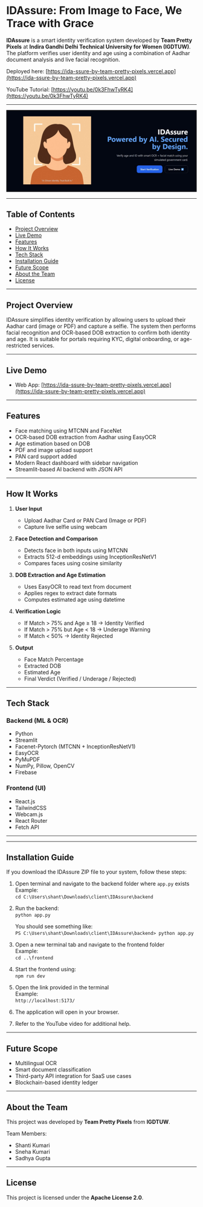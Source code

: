 # IDAssure: From Image to Face, We Trace with Grace

**IDAssure** is a smart identity verification system developed by **Team Pretty Pixels** at **Indira Gandhi Delhi Technical University for Women (IGDTUW)**. The platform verifies user identity and age using a combination of Aadhar document analysis and live facial recognition.

Deployed here: [https://ida-ssure-by-team-pretty-pixels.vercel.app](https://ida-ssure-by-team-pretty-pixels.vercel.app)

YouTube Tutorial: [https://youtu.be/0k3FhwTyRK4](https://youtu.be/0k3FhwTyRK4)

---
<p align="center">
  <img src="IDAssure.jpg" width="600"/>
</p>

---

## Table of Contents

- [Project Overview](#project-overview)
- [Live Demo](#live-demo)
- [Features](#features)
- [How It Works](#how-it-works)
- [Tech Stack](#tech-stack)
- [Installation Guide](#installation-guide)
- [Future Scope](#future-scope)
- [About the Team](#about-the-team)
- [License](#license)

---

## Project Overview

IDAssure simplifies identity verification by allowing users to upload their Aadhar card (image or PDF) and capture a selfie. The system then performs facial recognition and OCR-based DOB extraction to confirm both identity and age. It is suitable for portals requiring KYC, digital onboarding, or age-restricted services.

---

## Live Demo

- Web App: [https://ida-ssure-by-team-pretty-pixels.vercel.app](https://ida-ssure-by-team-pretty-pixels.vercel.app)

---

## Features

- Face matching using MTCNN and FaceNet
- OCR-based DOB extraction from Aadhar using EasyOCR
- Age estimation based on DOB
- PDF and image upload support
- PAN card support added
- Modern React dashboard with sidebar navigation
- Streamlit-based AI backend with JSON API

---

## How It Works

1. **User Input**  
   - Upload Aadhar Card or PAN Card (Image or PDF)  
   - Capture live selfie using webcam  

2. **Face Detection and Comparison**  
   - Detects face in both inputs using MTCNN  
   - Extracts 512-d embeddings using InceptionResNetV1  
   - Compares faces using cosine similarity  

3. **DOB Extraction and Age Estimation**  
   - Uses EasyOCR to read text from document  
   - Applies regex to extract date formats  
   - Computes estimated age using datetime  

4. **Verification Logic**  
   - If Match > 75% and Age ≥ 18 → Identity Verified  
   - If Match > 75% but Age < 18 → Underage Warning  
   - If Match < 50% → Identity Rejected  

5. **Output**  
   - Face Match Percentage  
   - Extracted DOB  
   - Estimated Age  
   - Final Verdict (Verified / Underage / Rejected)  

---

## Tech Stack

### Backend (ML & OCR)
- Python  
- Streamlit  
- Facenet-Pytorch (MTCNN + InceptionResNetV1)  
- EasyOCR  
- PyMuPDF  
- NumPy, Pillow, OpenCV  
- Firebase  

### Frontend (UI)
- React.js  
- TailwindCSS  
- Webcam.js  
- React Router  
- Fetch API  

---


---

## Installation Guide

If you download the IDAssure ZIP file to your system, follow these steps:

1. Open terminal and navigate to the backend folder where `app.py` exists  
   Example:  
   `cd C:\Users\shant\Downloads\client\IDAssure\backend`

2. Run the backend:  
   `python app.py`

   You should see something like:  
   `PS C:\Users\shant\Downloads\client\IDAssure\backend> python app.py`

3. Open a new terminal tab and navigate to the frontend folder  
   Example:  
   `cd ..\frontend`

4. Start the frontend using:  
   `npm run dev`

5. Open the link provided in the terminal  
   Example:  
   `http://localhost:5173/`

6. The application will open in your browser.

7. Refer to the YouTube video for additional help.

---

## Future Scope

- Multilingual OCR  
- Smart document classification  
- Third-party API integration for SaaS use cases  
- Blockchain-based identity ledger  

---

## About the Team

This project was developed by **Team Pretty Pixels** from **IGDTUW**.

Team Members:
- Shanti Kumari  
- Sneha Kumari  
- Sadhya Gupta

---

## License

This project is licensed under the **Apache License 2.0**.
